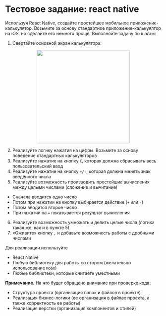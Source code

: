 # Тестовое задание: react native

Используя React Native, создайте простейшее мобильное приложение-калькулятор. Возьмите за основу стандартное приложение-калькуялтор на iOS, но сделайте его немного проще. Выполняйте задачу по шагам:

1. Свертайте основной экран калькулятора:

<p align="center">
  <img src="../Resources/calculator.jpg" height="300">
</p>

2. Реализуйте логику нажатия на цифры. Возьмите за основу поведение стандартных калькуляторов
3. Реализуйте нажатие на кнопку `C`, которая должна сбрасывать весь пользовательский ввод
4. Реализуйте нажатие на кнопку `+/-`, которая должна менять знак введённого числа
5. Реализуйте возможность производить простейшие вычисления между целыми числами (сложение и вычитание)
  * Сначала вводится одно число
  * Потом при нажатии на кнопку выбирается действие (`+` или `-`)
  * Потом вводится второе число
  * При нажатии на `=` показывается результат вычисления
6. Реализуйте возможность умножать и делить целые числа (логика такая же, как и в пункте 5)
7. «Оживите» кнопку `,` и добавьте возможность работы с дробными числами

Для реализации используйте
* React Native
* Любую библиотеку для работы со стором (желательно использование `MobX`)
* Любые библиотеки, которые считаете уместными

**Примечание.** На что будет обращено внимание при проверке кода:
* Структура проекта (организация папок и файлов в проекте)
* Реализация бизнес-логики (ее организация в файлах проекта, а также корректность ее работы)
* Реализация верстки (организация компонентов и стилей)

